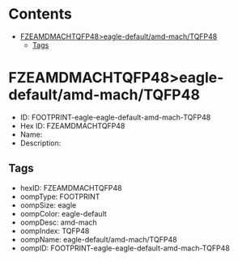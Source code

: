



Contents
========

* [FZEAMDMACHTQFP48>eagle-default/amd-mach/TQFP48](#fzeamdmachtqfp48eagle-defaultamd-machtqfp48)
	* [Tags](#tags)

# FZEAMDMACHTQFP48>eagle-default/amd-mach/TQFP48

- ID: FOOTPRINT-eagle-eagle-default-amd-mach-TQFP48
- Hex ID: FZEAMDMACHTQFP48
- Name: 
- Description: 

## Tags

- hexID: FZEAMDMACHTQFP48
- oompType: FOOTPRINT
- oompSize: eagle
- oompColor: eagle-default
- oompDesc: amd-mach
- oompIndex: TQFP48
- oompName: eagle-default/amd-mach/TQFP48
- oompID: FOOTPRINT-eagle-eagle-default-amd-mach-TQFP48
